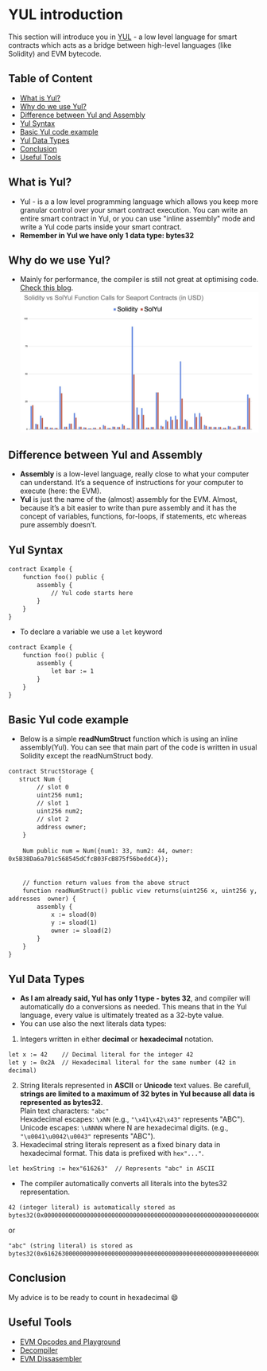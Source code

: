 # YUL introduction
This section will introduce you in [YUL](https://docs.soliditylang.org/en/latest/yul.html) - a low level language for smart contracts which acts as a bridge between high-level languages (like Solidity) and EVM bytecode.
## Table of Content 
* [What is Yul?](#what-is-yul?)
* [Why do we use Yul?](#why-do-we-use-yul?)
* [Difference between Yul and Assembly](#difference-between-yul-and-assembly)
* [Yul Syntax](#yul-syntax)
* [Basic Yul code example](#basic-yul-code-example)
* [Yul Data Types](#yul-data-types)
* [Conclusion](#conclusion)
* [Useful Tools](#useful-tools)
## What is Yul?
 - Yul - is a a low level programming language which allows you keep more granular control over your smart contract execution. You can write an entire smart contract in Yul, or you can use "inline assembly" mode and write a Yul code parts inside your smart contract.
 - **Remember in Yul we have only 1 data type: bytes32**
## Why do we use Yul?
 - Mainly for performance, the compiler is still not great at optimising code.  [Check this blog](https://makemake.site/post/solidity-considered-harmful).
![image alt](https://github.com/ohMySol/yul-book-examples/blob/757cfa2b1761d13362df86cb63f36a8e160bb176/SolidityVsYul.jpg)
## Difference between Yul and Assembly
 - **Assembly** is a low-level language, really close to what your computer can understand. It’s a sequence of instructions for your computer to execute (here: the EVM).
 - **Yul** is just the name of the (almost) assembly for the EVM. Almost, because it’s a bit easier to write than pure assembly and it has the concept of variables, functions, for-loops, if statements, etc whereas pure assembly doesn’t.
## Yul Syntax
```
contract Example {
    function foo() public {
        assembly {
            // Yul code starts here
        }
    }
}
```
 - To declare a variable we use a `let` keyword
```
contract Example {
    function foo() public {
        assembly {
            let bar := 1
        }
    }
}
```
## Basic Yul code example
 - Below is a simple **readNumStruct** function which is using an inline assembly(Yul). You can see that main part of the code is written in usual Solidity except the readNumStruct body.
```
contract StructStorage {
   struct Num {
        // slot 0
        uint256 num1;
        // slot 1
        uint256 num2;
        // slot 2
        address owner;
    }
    
    Num public num = Num({num1: 33, num2: 44, owner: 0x5B38Da6a701c568545dCfcB03FcB875f56beddC4});


    // function return values from the above struct
    function readNumStruct() public view returns(uint256 x, uint256 y, addresses  owner) {
        assembly {
            x := sload(0)
            y := sload(1)
            owner := sload(2)
        }
    }
}
```
## Yul Data Types
 - **As I am already said, Yul has only 1 type - bytes 32**, and compiler will automatically do a conversions as needed. This means that in the Yul language, every value is ultimately treated as a 32-byte value.
 - You can use also the next literals data types: 
 1. Integers written in either **decimal** or **hexadecimal** notation.
 ```
 let x := 42    // Decimal literal for the integer 42
 let y := 0x2A  // Hexadecimal literal for the same number (42 in decimal)
 ```
2. String literals represented in **ASCII** or **Unicode** text values. Be carefull, **strings are limited to a maximum of 32 bytes in Yul because all data is represented as bytes32**. \
 Plain text characters: `"abc"` \
 Hexadecimal escapes: `\xNN` (e.g., `"\x41\x42\x43"` represents "ABC"). \
 Unicode escapes: `\uNNNN` where N are hexadecimal digits. (e.g., `"\u0041\u0042\u0043"`  represents "ABC").
3. Hexadecimal string literals represent as a fixed binary data in hexadecimal format. This data is prefixed with `hex"..."`.
```
let hexString := hex"616263"  // Represents "abc" in ASCII
```
 - The compiler automatically converts all literals into the bytes32 representation.
 ```
 42 (integer literal) is automatically stored as
 bytes32(0x000000000000000000000000000000000000000000000000000000000000002A).
 ```
or
```
"abc" (string literal) is stored as 
bytes32(0x6162630000000000000000000000000000000000000000000000000000000000)
```
## Conclusion
My advice is to be ready to count in hexadecimal 😄
## Useful Tools
 - [EVM Opcodes and Playground](https://www.evm.codes/)
 - [Decompiler](https://ethervm.io/decompile)
 - [EVM Dissasembler](https://github.com/Arachnid/evmdis)
